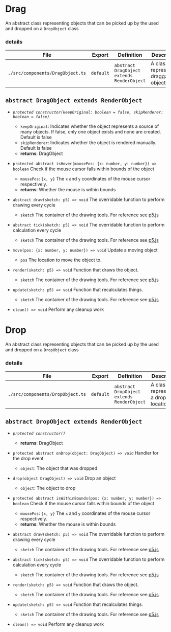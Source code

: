 # Drag

An abstract class representing objects that can be picked up by the used and dropped on a `DropObject` class

### details
| **File**                         | **Export**         | **Definition**                             | **Description**                        |
|----------------------------------|--------------------|--------------------------------------------|----------------------------------------|
| `./src/components/DragObject.ts` |`default`           | `abstract DragObject extends RenderObject` | A class representing draggable objects |

## `abstract DragObject extends RenderObject`

* *`protected constructor(keepOriginal: boolean = false, skipRenderer: boolean = false)`*
    - `keepOriginal`: Indicates whether the object represents a source of many objects. If false, only one object exists and none are created. Default is false
    - `skipRenderer`: Indicates whether the object is rendered manually. Default is false
    - **returns**: DragObject
    
* `protected abstract isHover(mousePos: {x: number, y: number}) => boolean` Check if the mouse cursor falls within bounds of the object
    - `mousePos`: `{x, y}` The `x` and `y` coordinates of the mouse cursor respectively.
    - **returns**: Whether the mouse is within bounds

* `abstract draw(sketch: p5) => void` The overridable function to perform drawing every cycle
    - `sketch` The container of the drawing tools. For reference see [p5.js](https://p5js.org/reference)
    
* `abstract tick(sketch: p5) => void` The overridable function to perform calculation every cycle
    - `sketch` The container of the drawing tools. For reference see [p5.js](https://p5js.org/reference)
    
* `move(pos: {x: number, y: number}) => void` Update a moving object
    - `pos` The location to move the object to.
    
* `render(sketch: p5) => void` Function that draws the object.
    - `sketch` The container of the drawing tools. For reference see [p5.js](https://p5js.org/reference)
    
* `update(sketch: p5) => void` Function that recalculates things.
    - `sketch` The container of the drawing tools. For reference see [p5.js](https://p5js.org/reference)
    
* `clean() => void` Perform any cleanup work

# Drop

An abstract class representing objects that can be picked up by the used and dropped on a `DropObject` class

### details
| **File**                         | **Export**         | **Definition**                             | **Description**                      |
|----------------------------------|--------------------|--------------------------------------------|--------------------------------------|
| `./src/components/DropObject.ts` |`default`           | `abstract DropObject extends RenderObject` | A class representing a drop location |

## `abstract DropObject extends RenderObject`

* *`protected constructor()`*
    - **returns**: DragObject
    
* `protected abstract onDrop(object: DragObject) => void` Handler for the drop event
    - `object`: The object that was dropped
    
* `drop(object DragObject) => void` Drop an object
    - `object`: The object to drop
    
* `protected abstract isWithinBounds(pos: {x: number, y: number}) => boolean` Check if the mouse cursor falls within bounds of the object
    - `mousePos`: `{x, y}` The `x` and `y` coordinates of the mouse cursor respectively.
    - **returns**: Whether the mouse is within bounds

* `abstract draw(sketch: p5) => void` The overridable function to perform drawing every cycle
    - `sketch` The container of the drawing tools. For reference see [p5.js](https://p5js.org/reference)
    
* `abstract tick(sketch: p5) => void` The overridable function to perform calculation every cycle
    - `sketch` The container of the drawing tools. For reference see [p5.js](https://p5js.org/reference)
    
* `render(sketch: p5) => void` Function that draws the object.
    - `sketch` The container of the drawing tools. For reference see [p5.js](https://p5js.org/reference)
    
* `update(sketch: p5) => void` Function that recalculates things.
    - `sketch` The container of the drawing tools. For reference see [p5.js](https://p5js.org/reference)
    
* `clean() => void` Perform any cleanup work